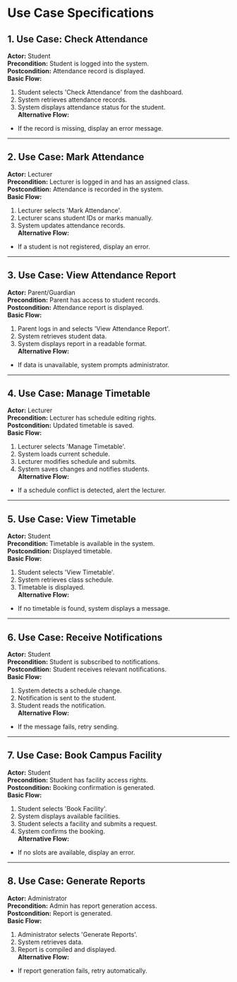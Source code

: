 # Use Case Specifications

## 1. Use Case: Check Attendance
**Actor:** Student  
**Precondition:** Student is logged into the system.  
**Postcondition:** Attendance record is displayed.  
**Basic Flow:**
1. Student selects 'Check Attendance' from the dashboard.
2. System retrieves attendance records.
3. System displays attendance status for the student.  
   **Alternative Flow:**
- If the record is missing, display an error message.

---

## 2. Use Case: Mark Attendance
**Actor:** Lecturer  
**Precondition:** Lecturer is logged in and has an assigned class.  
**Postcondition:** Attendance is recorded in the system.  
**Basic Flow:**
1. Lecturer selects 'Mark Attendance'.
2. Lecturer scans student IDs or marks manually.
3. System updates attendance records.  
   **Alternative Flow:**
- If a student is not registered, display an error.

---

## 3. Use Case: View Attendance Report
**Actor:** Parent/Guardian  
**Precondition:** Parent has access to student records.  
**Postcondition:** Attendance report is displayed.  
**Basic Flow:**
1. Parent logs in and selects 'View Attendance Report'.
2. System retrieves student data.
3. System displays report in a readable format.  
   **Alternative Flow:**
- If data is unavailable, system prompts administrator.

---

## 4. Use Case: Manage Timetable
**Actor:** Lecturer  
**Precondition:** Lecturer has schedule editing rights.  
**Postcondition:** Updated timetable is saved.  
**Basic Flow:**
1. Lecturer selects 'Manage Timetable'.
2. System loads current schedule.
3. Lecturer modifies schedule and submits.
4. System saves changes and notifies students.  
   **Alternative Flow:**
- If a schedule conflict is detected, alert the lecturer.

---

## 5. Use Case: View Timetable
**Actor:** Student  
**Precondition:** Timetable is available in the system.  
**Postcondition:** Displayed timetable.  
**Basic Flow:**
1. Student selects 'View Timetable'.
2. System retrieves class schedule.
3. Timetable is displayed.  
   **Alternative Flow:**
- If no timetable is found, system displays a message.

---

## 6. Use Case: Receive Notifications
**Actor:** Student  
**Precondition:** Student is subscribed to notifications.  
**Postcondition:** Student receives relevant notifications.  
**Basic Flow:**
1. System detects a schedule change.
2. Notification is sent to the student.
3. Student reads the notification.  
   **Alternative Flow:**
- If the message fails, retry sending.

---

## 7. Use Case: Book Campus Facility
**Actor:** Student  
**Precondition:** Student has facility access rights.  
**Postcondition:** Booking confirmation is generated.  
**Basic Flow:**
1. Student selects 'Book Facility'.
2. System displays available facilities.
3. Student selects a facility and submits a request.
4. System confirms the booking.  
   **Alternative Flow:**
- If no slots are available, display an error.

---

## 8. Use Case: Generate Reports
**Actor:** Administrator  
**Precondition:** Admin has report generation access.  
**Postcondition:** Report is generated.  
**Basic Flow:**
1. Administrator selects 'Generate Reports'.
2. System retrieves data.
3. Report is compiled and displayed.  
   **Alternative Flow:**
- If report generation fails, retry automatically.

